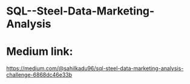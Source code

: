 # SQL--Steel-Data-Marketing-Analysis

# Medium link:
https://medium.com/@sahilkadu96/sql-steel-data-marketing-analysis-challenge-6868dc46e33b

